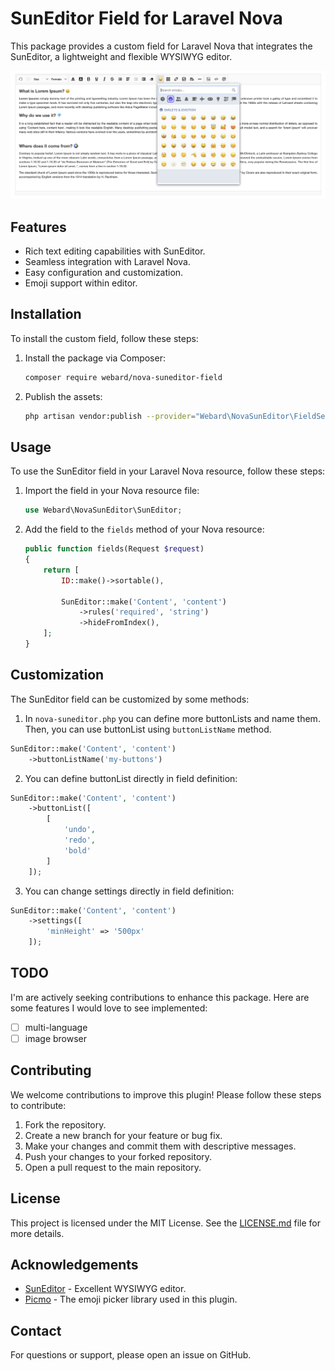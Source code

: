 # SunEditor Field for Laravel Nova

This package provides a custom field for Laravel Nova that integrates the SunEditor, a lightweight and flexible WYSIWYG editor.

![screenshot](screenshot.png)

## Features

- Rich text editing capabilities with SunEditor.
- Seamless integration with Laravel Nova.
- Easy configuration and customization.
- Emoji support within editor.

## Installation

To install the custom field, follow these steps:

1. Install the package via Composer:

    ```sh
    composer require webard/nova-suneditor-field
    ```

2. Publish the assets:

    ```sh
    php artisan vendor:publish --provider="Webard\NovaSunEditor\FieldServiceProvider"
    ```

## Usage

To use the SunEditor field in your Laravel Nova resource, follow these steps:

1. Import the field in your Nova resource file:

    ```php
    use Webard\NovaSunEditor\SunEditor;
    ```

2. Add the field to the `fields` method of your Nova resource:

    ```php
    public function fields(Request $request)
    {
        return [
            ID::make()->sortable(),

            SunEditor::make('Content', 'content')
                ->rules('required', 'string')
                ->hideFromIndex(),
        ];
    }
    ```

## Customization

The SunEditor field can be customized by some methods:

1. In `nova-suneditor.php` you can define more buttonLists and name them. Then, you can use buttonList using `buttonListName` method.

```php
SunEditor::make('Content', 'content')
    ->buttonListName('my-buttons')
```

2. You can define buttonList directly in field definition:

```php
SunEditor::make('Content', 'content')
    ->buttonList([
        [
            'undo',
            'redo',
            'bold'
        ]
    ]);
```

3. You can change settings directly in field definition:

```php
SunEditor::make('Content', 'content')
    ->settings([
        'minHeight' => '500px'
    ]);
```

## TODO

I'm are actively seeking contributions to enhance this package. Here are some features I would love to see implemented:

- [ ] multi-language
- [ ] image browser

## Contributing

We welcome contributions to improve this plugin! Please follow these steps to contribute:

1. Fork the repository.
2. Create a new branch for your feature or bug fix.
3. Make your changes and commit them with descriptive messages.
4. Push your changes to your forked repository.
5. Open a pull request to the main repository.

## License

This project is licensed under the MIT License. See the [LICENSE.md](LICENSE.md) file for more details.

## Acknowledgements

- [SunEditor](https://github.com/JiHong88/suneditor) - Excellent WYSIWYG editor.
- [Picmo](https://github.com/joeattardi/picmo) - The emoji picker library used in this plugin.

## Contact

For questions or support, please open an issue on GitHub.
